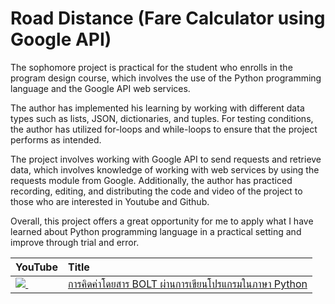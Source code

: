 # Road Distance (Fare Calculator using Google API)
>
The sophomore project is practical for the student who enrolls in the program design course, which involves the use of the Python programming language and the Google API web services. 

The author has implemented his learning by working with different data types such as lists, JSON, dictionaries, and tuples. For testing conditions, the author has utilized for-loops and while-loops to ensure that the project performs as intended.

The project involves working with Google API to send requests and retrieve data, which involves knowledge of working with web services by using the requests module from Google. Additionally, the author has practiced recording, editing, and distributing the code and video of the project to those who are interested in Youtube and Github. 

Overall, this project offers a great opportunity for me to apply what I have learned about Python programming language in a practical setting and improve through trial and error.

| YouTube                                                                                                     | Title                                                                                                                                       |
|:------------------------------------------------------------------------------------------------------------|:--------------------------------------------------------------------------------------------------------------------------------------------|
| <a href=https://youtu.be/j182lxBlFD4><img src=https://i.ytimg.com/vi/j182lxBlFD4/mqdefault.jpg />&nbsp;</a> | <a href="https://youtu.be/j182lxBlFD4">การคิดค่าโดยสาร BOLT ผ่านการเขียนโปรแกรมในภาษา Python</a>  
